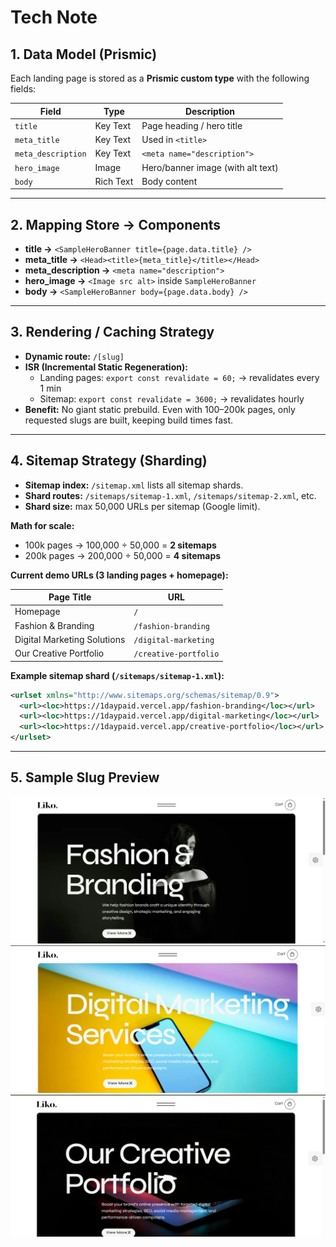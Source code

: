 # Tech Note

## 1. Data Model (Prismic)

Each landing page is stored as a **Prismic custom type** with the following fields:

| Field              | Type      | Description                       |
| ------------------ | --------- | --------------------------------- |
| `title`            | Key Text  | Page heading / hero title         |
| `meta_title`       | Key Text  | Used in `<title>`                 |
| `meta_description` | Key Text  | `<meta name="description">`       |
| `hero_image`       | Image     | Hero/banner image (with alt text) |
| `body`             | Rich Text | Body content                      |

---

## 2. Mapping Store → Components

- **title →** `<SampleHeroBanner title={page.data.title} />`
- **meta_title →** `<Head><title>{meta_title}</title></Head>`
- **meta_description →** `<meta name="description">`
- **hero_image →** `<Image src alt>` inside `SampleHeroBanner`
- **body →** `<SampleHeroBanner body={page.data.body} />`

---

## 3. Rendering / Caching Strategy

- **Dynamic route:** `/[slug]`
- **ISR (Incremental Static Regeneration):**
  - Landing pages: `export const revalidate = 60;` → revalidates every 1 min
  - Sitemap: `export const revalidate = 3600;` → revalidates hourly
- **Benefit:** No giant static prebuild. Even with 100–200k pages, only requested slugs are built, keeping build times fast.

---

## 4. Sitemap Strategy (Sharding)

- **Sitemap index:** `/sitemap.xml` lists all sitemap shards.
- **Shard routes:** `/sitemaps/sitemap-1.xml`, `/sitemaps/sitemap-2.xml`, etc.
- **Shard size:** max 50,000 URLs per sitemap (Google limit).

**Math for scale:**

- 100k pages → 100,000 ÷ 50,000 = **2 sitemaps**
- 200k pages → 200,000 ÷ 50,000 = **4 sitemaps**

**Current demo URLs (3 landing pages + homepage):**

| Page Title                  | URL                   |
| --------------------------- | --------------------- |
| Homepage                    | `/`                   |
| Fashion & Branding          | `/fashion-branding`   |
| Digital Marketing Solutions | `/digital-marketing`  |
| Our Creative Portfolio      | `/creative-portfolio` |

**Example sitemap shard (`/sitemaps/sitemap-1.xml`):**

```xml
<urlset xmlns="http://www.sitemaps.org/schemas/sitemap/0.9">
  <url><loc>https://1daypaid.vercel.app/fashion-branding</loc></url>
  <url><loc>https://1daypaid.vercel.app/digital-marketing</loc></url>
  <url><loc>https://1daypaid.vercel.app/creative-portfolio</loc></url>
</urlset>
```

---

## 5. Sample Slug Preview

![Landing Page 1](/public/assets/sample-preview/landingpage1.png)
![Landing Page 2](/public/assets/sample-preview/landingpage2.png)
![Landing Page 3](/public/assets/sample-preview/landingpage3.png)
